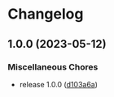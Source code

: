 # Changelog

## 1.0.0 (2023-05-12)


### Miscellaneous Chores

* release 1.0.0 ([d103a6a](https://github.com/web3-storage/ipni/commit/d103a6aa68b5e58101a10eeab97d4bb712798d45))
